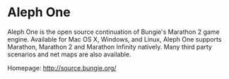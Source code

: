 Aleph One
=========

Aleph One is the open source continuation of Bungie's Marathon 2 game engine.
Available for Mac OS X, Windows, and Linux, Aleph One supports Marathon,
Marathon 2 and Marathon Infinity natively. Many third party scenarios and net
maps are also available.

Homepage: http://source.bungie.org/
